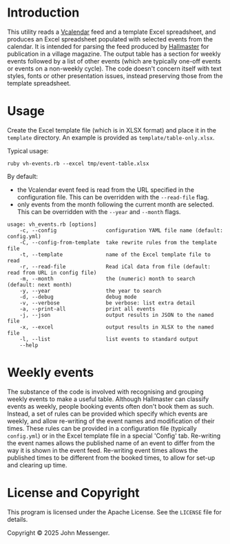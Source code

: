 Introduction
============

This utility reads a [Vcalendar](https://icalendar.org) feed and a template Excel spreadsheet,
and produces an Excel spreadsheet populated with selected events from the calendar.  It is intended
for parsing the feed produced by [Hallmaster](https://www.hallmaster.co.uk) for publication in a village
magazine.  The output table has a
section for weekly events followed by a list of other events (which are typically one-off events or
events on a non-weekly cycle). The code doesn't concern itself with text styles, fonts or other
presentation issues, instead preserving those from the template spreadsheet.

Usage
=====
Create the Excel template file (which is in XLSX format) and place it in the `template` directory.
An example is provided as `template/table-only.xlsx`.

Typical usage:
```aiignore
ruby vh-events.rb --excel tmp/event-table.xlsx
```

By default:
* the Vcalendar event feed is read from the URL specified in the configuration file. This can
be overridden with the `--read-file` flag.
* only events from the month following the current month are selected.  This can be overridden with the
`--year` and `--month` flags.
```aiignore
usage: vh_events.rb [options]
    -c, --config                configuration YAML file name (default: config.yml)
    -C, --config-from-template  take rewrite rules from the template file
    -t, --template              name of the Excel template file to read
    -r, --read-file             Read iCal data from file (default: read from URL in config file)
    -m, --month                 the (numeric) month to search (default: next month)
    -y, --year                  the year to search
    -d, --debug                 debug mode
    -v, --verbose               be verbose: list extra detail
    -a, --print-all             print all events
    -j, --json                  output results in JSON to the named file
    -x, --excel                 output results in XLSX to the named file
    -l, --list                  list events to standard output
    --help
```
Weekly events
=============

The substance of the code is involved with recognising and grouping weekly events
to make a useful table.  Although Hallmaster can classify events as weekly,
people booking events often don't book them as such. Instead, a set of rules can be provided
which specify which events are weekly, and allow re-writing of the event names and modification
of their times.  These rules can be provided in a 
configuration file (typically `config.yml`) or in the Excel template file in a special 'Config' tab.
Re-writing the event names allows the published name of an event to differ from the way it is shown
in the event feed.  Re-writing event times allows the published times to be different from the booked
times, to allow for set-up and clearing up time.

License and Copyright
=======
This program is licensed under the Apache License.  See the `LICENSE` file for details.

Copyright :copyright: 2025 John Messenger.
